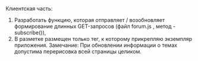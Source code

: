 Клиентская часть:
1) Разработать функцию, которая отправляет / возобновляет формирование длинных GET-запросов (файл forum.js , метод - subscribe()),
2) В разметке размещен только тег, к которому прикрепляю экземпляр приложения.
Замечание: При обновлении информации о темах допустима перерисовка всей страницы целиком.